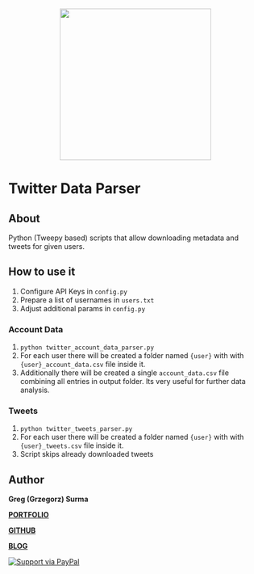 <h3 align="center">
  <img src="assets/twitter_data_parser_icon_web.png" width="300">
</h3>

# Twitter Data Parser

## About
Python (Tweepy based) scripts that allow downloading metadata and tweets for given users.

## How to use it

1. Configure API Keys in `config.py`
2. Prepare a list of usernames in `users.txt`
3. Adjust additional params in `config.py`

### Account Data
1. `python twitter_account_data_parser.py`
2. For each user there will be created a folder named `{user}` with with `{user}_account_data.csv` file inside it.
3. Additionally there will be created a single `account_data.csv` file combining all entries in output folder. Its very useful for further data analysis.

### Tweets
1. `python twitter_tweets_parser.py`
2. For each user there will be created a folder named `{user}` with with `{user}_tweets.csv` file inside it.
3. Script skips already downloaded tweets

## Author

**Greg (Grzegorz) Surma**

[**PORTFOLIO**](https://gsurma.github.io)

[**GITHUB**](https://github.com/gsurma)

[**BLOG**](https://medium.com/@gsurma)

<a href="https://www.paypal.com/paypalme2/grzegorzsurma115">
  <img alt="Support via PayPal" src="https://cdn.rawgit.com/twolfson/paypal-github-button/1.0.0/dist/button.svg"/>
</a>


